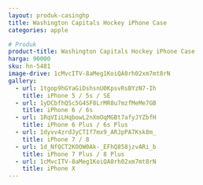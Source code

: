 ```yaml
---
layout: produk-casinghp
title: Washington Capitals Hockey iPhone Case
categories: apple

# Produk
product-title: Washington Capitals Hockey iPhone Case
harga: 90000
sku: hn-5481
image-drive: 1cMvcITV-8aMeg1KoiQA0rh02xm7mt8rN
gallery:
  - url: 1tgop9hGYaGiDshsnU0KpsvRsBYzN7-Ih
    title: iPhone 5 / 5s / SE
  - url: 1yDCbfhQSc5G4SF8LrMR8u7mzfMeMe7GB
    title: iPhone 6 / 6s
  - url: 1RqVIiLHqbowL2nXmOqMGBt7afyJYZbfH
    title: iPhone 6 Plus / 6s Plus
  - url: 1dyvv4zrdJyCTIf7mx9_ARJpPA7Ksk8m_
    title: iPhone 7 / 8
  - url: 1d_NfQCT2KOOW0Ak-_EFhQ858jzvARi_b
    title: iPhone 7 Plus / 8 Plus
  - url: 1cMvcITV-8aMeg1KoiQA0rh02xm7mt8rN
    title: iPhone X
---
```

